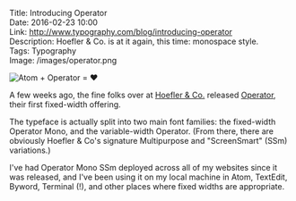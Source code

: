 Title: Introducing Operator  
Date: 2016-02-23 10:00  
Link: http://www.typography.com/blog/introducing-operator  
Description: Hoefler & Co. is at it again, this time: monospace style.  
Tags: Typography  
Image: /images/operator.png

![Atom + Operator = ❤️][1]

A few weeks ago, the fine folks over at [Hoefler & Co.][2] released [Operator][3], their first fixed-width offering.

The typeface is actually split into two main font families: the fixed-width Operator Mono, and the variable-width Operator. (From there, there are obviously Hoefler & Co's signature Multipurpose and "ScreenSmart" (SSm) variations.)

I've had Operator Mono SSm deployed across all of my websites since it was released, and I've been using it on my local machine in Atom, TextEdit, Byword, Terminal (!), and other places where fixed widths are appropriate.

[1]: /images/operator.png "Atom with Operator Mono SSm typeface"
[2]: http://typography.com "Hoefler & Co."
[3]: http://www.typography.com/fonts/operator/overview/ "Operator on Hoefler's website"

